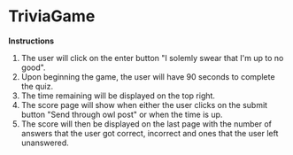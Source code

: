 # TriviaGame

**Instructions**

1. The user will click on the enter button "I solemly swear that I'm up to no good". 
2. Upon beginning the game, the user will have 90 seconds to complete the quiz. 
3. The time remaining will be displayed on the top right. 
4. The score page will show when either the user clicks on the submit button "Send through owl post" or when the time is  up.
5. The score will then be displayed on the last page with the number of answers that the user got correct, incorrect and ones that the user left unanswered. 